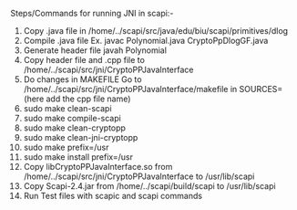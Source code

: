 Steps/Commands for running JNI in scapi:-

1. Copy .java file in /home/../scapi/src/java/edu/biu/scapi/primitives/dlog
2. Compile .java file 
Ex. javac Polynomial.java CryptoPpDlogGF.java 
3. Generate header file 
javah Polynomial
4. Copy header file and .cpp file to /home/../scapi/src/jni/CryptoPPJavaInterface
5. Do changes in MAKEFILE
Go to  /home/../scapi/src/jni/CryptoPPJavaInterface/makefile
in SOURCES= (here add the cpp file name)
6. sudo make clean-scapi
7. sudo make compile-scapi
8. sudo make clean-cryptopp
9. sudo make clean-jni-cryptopp
10. sudo make prefix=/usr
11. sudo make install prefix=/usr
12. Copy libCryptoPPJavaInterface.so from /home/../scapi/src/jni/CryptoPPJavaInterface
to /usr/lib/scapi
13. Copy Scapi-2.4.jar from /home/../scapi/build/scapi to /usr/lib/scapi
14. Run Test files with scapic and scapi commands

